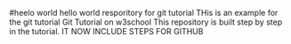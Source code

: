 #heelo world
hello world resporitory for git tutorial
 THis is an example for the git tutorial
 Git Tutorial on
 w3school
 This repository is built step by step in the tutorial.
 IT NOW INCLUDE STEPS FOR GITHUB
 

